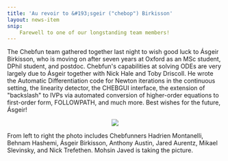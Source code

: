 ```yaml
---
title: 'Au revoir to &#193;sgeir ("chebop") Birkisson'
layout: news-item
snip:
    Farewell to one of our longstanding team members!
---
```


The Chebfun team gathered together last night to wish good luck to &#193;sgeir
Birkisson, who is moving on after seven years at Oxford as an MSc student,
DPhil student, and postdoc.  Chebfun's capabilities at solving ODEs are very
largely due to &#193;sgeir together with Nick Hale and Toby Driscoll.  He wrote
the Automatic Differentiation code for Newton iterations in the continuous
setting, the linearity detector, the CHEBGUI interface, the extension of
"backslash" to IVPs via automated conversion of higher-order equations to
first-order form, FOLLOWPATH, and much more.  Best wishes for the future,
&#193;sgeir!

<div style="text-align: center">
<a href="images/ab-farewell.jpg"><img src="images/ab-farewell-tn.jpg" /></a>
</div>

From left to right the photo includes Chebfunners Hadrien Montanelli, Behnam
Hashemi, &#193;sgeir Birkisson, Anthony Austin, Jared Aurentz, Mikael
Slevinsky, and Nick Trefethen.  Mohsin Javed is taking the picture.
